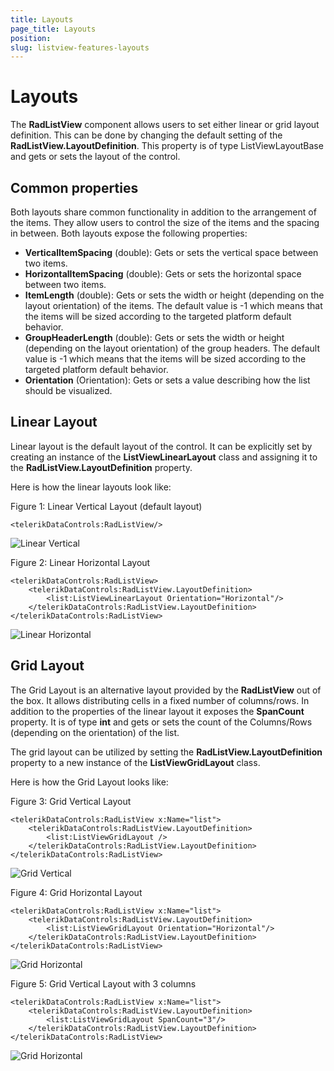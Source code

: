 ```yaml
---
title: Layouts
page_title: Layouts
position: 
slug: listview-features-layouts
---
```


# Layouts

The **RadListView** component allows users to set either linear or grid layout definition. This can be done by changing the default setting of the **RadListView.LayoutDefinition**. This property is of type ListViewLayoutBase and gets or sets the layout of the control. 

## Common properties

Both layouts share common functionality in addition to the arrangement of the items. They allow users to control the size of the items and the spacing in between. Both layouts expose the following properties:

- **VerticalItemSpacing** (double): Gets or sets the vertical space between two items.
- **HorizontalItemSpacing** (double): Gets or sets the horizontal space between two items.
- **ItemLength** (double): Gets or sets the width or height (depending on the layout orientation) of the items. The default value is -1 which means that the items will be sized according to the targeted platform default behavior.
- **GroupHeaderLength** (double): Gets or sets the width or height (depending on the layout orientation) of the group headers. The default value is -1 which means that the items will be sized according to the targeted platform default behavior.
- **Orientation** (Orientation): Gets or sets a value describing how the list should be visualized.

## Linear Layout

Linear layout is the default layout of the control. It can be explicitly set by creating an instance of the **ListViewLinearLayout** class and assigning it to the **RadListView.LayoutDefinition** property.

Here is how the linear layouts look like:

Figure 1: Linear Vertical Layout (default layout)

	<telerikDataControls:RadListView/>

![Linear Vertical](images/listview-features-layout.png)

Figure 2: Linear Horizontal Layout
	
	<telerikDataControls:RadListView>
		<telerikDataControls:RadListView.LayoutDefinition>
			<list:ListViewLinearLayout Orientation="Horizontal"/>
		</telerikDataControls:RadListView.LayoutDefinition>
	</telerikDataControls:RadListView>

![Linear Horizontal](images/listview-features-horizontal-layout.png)

## Grid Layout

The Grid Layout is an alternative layout provided by the **RadListView** out of the box. It allows distributing cells in a fixed number of columns/rows. In addition to the properties of the linear layout it exposes the **SpanCount** property. It is of type **int** and gets or sets the count of the Columns/Rows (depending on the orientation) of the list. 

The grid layout can be utilized by setting the **RadListView.LayoutDefinition** property to a new instance of the **ListViewGridLayout** class.

Here is how the Grid Layout looks like:

Figure 3: Grid Vertical Layout

	<telerikDataControls:RadListView x:Name="list">
		<telerikDataControls:RadListView.LayoutDefinition>
			<list:ListViewGridLayout />
		</telerikDataControls:RadListView.LayoutDefinition>
	</telerikDataControls:RadListView>

![Grid Vertical](images/listview-features-grid-layout.png)

Figure 4: Grid Horizontal Layout

	<telerikDataControls:RadListView x:Name="list">
		<telerikDataControls:RadListView.LayoutDefinition>
			<list:ListViewGridLayout Orientation="Horizontal"/>
		</telerikDataControls:RadListView.LayoutDefinition>
	</telerikDataControls:RadListView>

![Grid Horizontal](images/listview-features-horizontal-grid-layout.png)

Figure 5: Grid Vertical Layout with 3 columns

	<telerikDataControls:RadListView x:Name="list">
		<telerikDataControls:RadListView.LayoutDefinition>
			<list:ListViewGridLayout SpanCount="3"/>
		</telerikDataControls:RadListView.LayoutDefinition>
	</telerikDataControls:RadListView>

![Grid Horizontal](images/listview-features-spancount-grid-layout.png)

